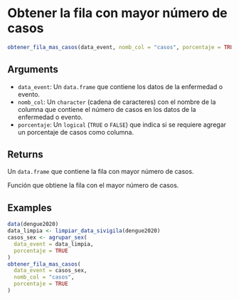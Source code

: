 # Obtener la fila con mayor número de casos

```r
obtener_fila_mas_casos(data_event, nomb_col = "casos", porcentaje = TRUE)
```

## Arguments

- `data_event`: Un `data.frame` que contiene los datos de la enfermedad o evento.
- `nomb_col`: Un `character` (cadena de caracteres) con el nombre de la columna que contiene el número de casos en los datos de la enfermedad o evento.
- `porcentaje`: Un `logical` (`TRUE` o `FALSE`) que indica si se requiere agregar un porcentaje de casos como columna.

## Returns

Un `data.frame` que contiene la fila con mayor número de casos.

Función que obtiene la fila con el mayor número de casos.

## Examples

```r
data(dengue2020)
data_limpia <- limpiar_data_sivigila(dengue2020)
casos_sex <- agrupar_sex(
  data_event = data_limpia,
  porcentaje = TRUE
)
obtener_fila_mas_casos(
  data_event = casos_sex,
  nomb_col = "casos",
  porcentaje = TRUE
)
```
